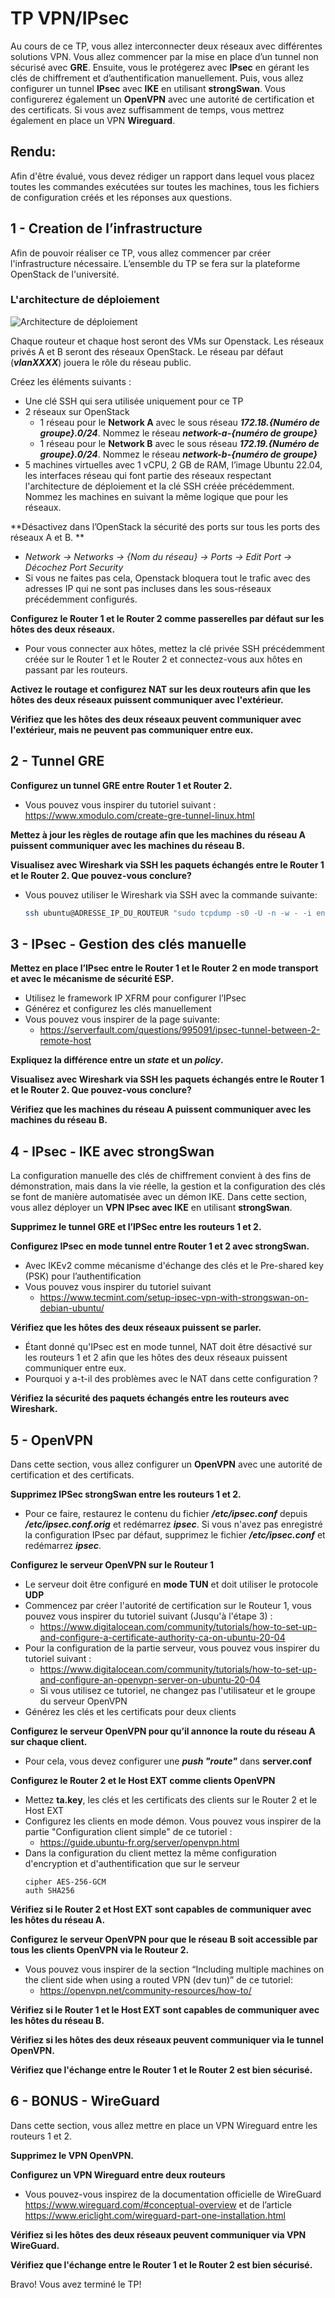 # TP VPN/IPsec
Au cours de ce TP, vous allez interconnecter deux réseaux avec différentes solutions VPN. Vous allez commencer par la mise en place d’un tunnel non sécurisé avec **GRE**. Ensuite, vous le protégerez avec **IPsec** en gérant les clés de chiffrement et d’authentification manuellement. Puis, vous allez configurer un tunnel **IPsec** avec **IKE** en utilisant **strongSwan**. Vous configurerez également un **OpenVPN** avec une autorité de certification et des certificats. Si vous avez suffisamment de temps, vous mettrez également en place un VPN **Wireguard**.

## Rendu: 
Afin d'être évalué, vous devez rédiger un rapport dans lequel vous placez toutes les commandes exécutées sur toutes les machines, tous les fichiers de configuration créés et les réponses aux questions.

## 1 - Creation de l’infrastructure
Afin de pouvoir réaliser ce TP, vous allez commencer par créer l'infrastructure nécessaire. L’ensemble du TP se fera sur la plateforme OpenStack de l'université. 

### L'architecture de déploiement
![Architecture de déploiement](./vpn_archi.png)

Chaque routeur et chaque host seront des VMs sur Openstack. Les réseaux privés A et B seront des réseaux OpenStack. Le réseau par défaut (***vlanXXXX***) jouera le rôle du réseau public.

Créez les éléments suivants :
- Une clé SSH qui sera utilisée uniquement pour ce TP
- 2 réseaux sur OpenStack
    - 1 réseau pour le **Network A** avec le sous réseau ***172.18.{Numéro de groupe}.0/24***. Nommez le réseau ***network-a-{numéro de groupe}***
    - 1 réseau pour le **Network B** avec le sous réseau ***172.19.{Numéro de groupe}.0/24***. Nommez le réseau ***network-b-{numéro de groupe}***
- 5 machines virtuelles avec 1 vCPU, 2 GB de RAM, l’image Ubuntu 22.04, les interfaces réseau qui font partie des réseaux respectant l'architecture de déploiement et la clé SSH créée précédemment. Nommez les machines en suivant la même logique que pour les réseaux.

**Désactivez dans l’OpenStack la sécurité des ports sur tous les ports des réseaux A et B. **
- *Network -> Networks -> {Nom du réseau} -> Ports -> Edit Port -> Décochez Port Security*
- Si vous ne faites pas cela, Openstack bloquera tout le trafic avec des adresses IP qui ne sont pas incluses dans les sous-réseaux précédemment configurés.

**Configurez le Router 1 et le Router 2 comme passerelles par défaut sur les hôtes des deux réseaux.**
- Pour vous connecter aux hôtes, mettez la clé privée SSH précédemment créée sur le Router 1 et le Router 2 et connectez-vous aux hôtes en passant par les routeurs.

**Activez le routage et configurez NAT sur les deux routeurs afin que les hôtes des deux réseaux puissent communiquer avec l'extérieur.**

**Vérifiez que les hôtes des deux réseaux peuvent communiquer avec l'extérieur, mais ne peuvent pas communiquer entre eux.**

## 2 - Tunnel GRE
**Configurez un tunnel GRE entre Router 1 et Router 2.**
- Vous pouvez vous inspirer du tutoriel suivant : https://www.xmodulo.com/create-gre-tunnel-linux.html

**Mettez à jour les règles de routage afin que les machines du réseau A puissent communiquer avec les machines du réseau B.**

**Visualisez avec Wireshark via SSH les paquets échangés entre le Router 1 et le Router 2. Que pouvez-vous conclure?**
- Vous pouvez utiliser le Wireshark via SSH avec la commande suivante:
    ```bash
    ssh ubuntu@ADRESSE_IP_DU_ROUTEUR "sudo tcpdump -s0 -U -n -w - -i enp2s0 'not port 22'" | wireshark -i -
    ```

## 3 - IPsec - Gestion des clés manuelle
**Mettez en place l’IPsec entre le Router 1 et le Router 2 en mode transport et avec le mécanisme de sécurité ESP.**
- Utilisez le framework IP XFRM pour configurer l’IPsec
- Générez et configurez les clés manuellement
- Vous pouvez vous inspirer de la page suivante:
    - https://serverfault.com/questions/995091/ipsec-tunnel-between-2-remote-host

**Expliquez la différence entre un *state* et un *policy*.**

**Visualisez avec Wireshark via SSH les paquets échangés entre le Router 1 et le Router 2. Que pouvez-vous conclure?**

**Vérifiez que les machines du réseau A puissent communiquer avec les machines du réseau B.**

## 4 - IPsec - IKE avec strongSwan
La configuration manuelle des clés de chiffrement convient à des fins de démonstration, mais dans la vie réelle, la gestion et la configuration des clés se font de manière automatisée avec un démon IKE. Dans cette section, vous allez déployer un **VPN IPsec avec IKE** en utilisant **strongSwan**.

**Supprimez le tunnel GRE et l’IPSec entre les routeurs 1 et 2.**

**Configurez IPsec en mode tunnel entre Router 1 et 2 avec strongSwan.** 
- Avec IKEv2 comme mécanisme d'échange des clés et le Pre-shared key (PSK) pour l’authentification
- Vous pouvez vous inspirer du tutoriel suivant
    - https://www.tecmint.com/setup-ipsec-vpn-with-strongswan-on-debian-ubuntu/

**Vérifiez que les hôtes des deux réseaux puissent se parler.**
- Étant donné qu'IPsec est en mode tunnel, NAT doit être désactivé sur les routeurs 1 et 2 afin que les hôtes des deux réseaux puissent communiquer entre eux.
- Pourquoi y a-t-il des problèmes avec le NAT dans cette configuration ?

**Vérifiez la sécurité des paquets échangés entre les routeurs avec Wireshark.**

## 5 - OpenVPN
Dans cette section, vous allez configurer un **OpenVPN** avec une autorité de certification et des certificats.

**Supprimez IPSec strongSwan entre les routeurs 1 et 2.**
- Pour ce faire, restaurez le contenu du fichier ***/etc/ipsec.conf*** depuis ***/etc/ipsec.conf.orig*** et redémarrez ***ipsec***. Si vous n'avez pas enregistré la configuration IPsec par défaut, supprimez le fichier ***/etc/ipsec.conf*** et redémarrez ***ipsec***.

**Configurez le serveur OpenVPN sur le Routeur 1**
- Le serveur doit être configuré en **mode TUN** et doit utiliser le protocole **UDP**
- Commencez par créer l'autorité de certification sur le Routeur 1, vous pouvez vous inspirer du tutoriel suivant (Jusqu'à l'étape 3) :
    - https://www.digitalocean.com/community/tutorials/how-to-set-up-and-configure-a-certificate-authority-ca-on-ubuntu-20-04
- Pour la configuration de la partie serveur, vous pouvez vous inspirer du tutoriel suivant :
    - https://www.digitalocean.com/community/tutorials/how-to-set-up-and-configure-an-openvpn-server-on-ubuntu-20-04
    - Si vous utilisez ce tutoriel, ne changez pas l'utilisateur et le groupe du serveur OpenVPN
- Générez les clés et les certificats pour deux clients

**Configurez le serveur OpenVPN pour qu’il annonce la route du réseau A sur chaque client.**
- Pour cela, vous devez configurer une ***push "route"*** dans **server.conf**

**Configurez le Router 2 et le Host EXT comme clients OpenVPN**
- Mettez **ta.key**, les clés et les certificats des clients sur le Router 2 et le Host EXT
- Configurez les clients en mode démon. Vous pouvez vous inspirer de la partie "Configuration client simple" de ce tutoriel :
    - https://guide.ubuntu-fr.org/server/openvpn.html
- Dans la configuration du client mettez la même configuration d'encryption et d'authentification que sur le serveur
    ```
    cipher AES-256-GCM
    auth SHA256
    ```

**Vérifiez si le Router 2 et Host EXT sont capables de communiquer avec les hôtes du réseau A.**

**Configurez le serveur OpenVPN pour que le réseau B soit accessible par tous les clients OpenVPN via le Routeur 2.**
- Vous pouvez vous inspirer de la section “Including multiple machines on the client side when using a routed VPN (dev tun)” de ce tutoriel: 
    - https://openvpn.net/community-resources/how-to/

**Vérifiez si le Router 1 et le Host EXT sont capables de communiquer avec les hôtes du réseau B.**

**Vérifiez si les hôtes des deux réseaux peuvent communiquer via le tunnel OpenVPN.**

**Vérifiez que l'échange entre le Router 1 et le Router 2 est bien sécurisé.**

## 6 - BONUS - WireGuard
Dans cette section, vous allez mettre en place un VPN Wireguard entre les routeurs 1 et 2.

**Supprimez le VPN OpenVPN.**

**Configurez un VPN Wireguard entre deux routeurs**
- Vous pouvez-vous inspirez de la documentation officielle de WireGuard https://www.wireguard.com/#conceptual-overview et de l’article https://www.ericlight.com/wireguard-part-one-installation.html

**Vérifiez si les hôtes des deux réseaux peuvent communiquer via VPN WireGuard.**

**Vérifiez que l'échange entre le Router 1 et le Router 2 est bien sécurisé.**

Bravo! Vous avez terminé le TP!
